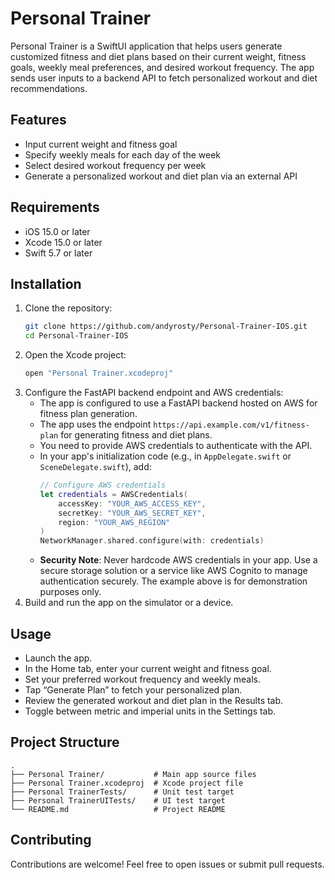 # Personal Trainer

 Personal Trainer is a SwiftUI application that helps users generate customized fitness and diet plans based on their current weight, fitness goals, weekly meal preferences, and desired workout frequency. The app sends user inputs to a backend API to fetch personalized workout and diet recommendations.

 ## Features
 - Input current weight and fitness goal
 - Specify weekly meals for each day of the week
 - Select desired workout frequency per week
 - Generate a personalized workout and diet plan via an external API

 ## Requirements
 - iOS 15.0 or later
 - Xcode 15.0 or later
 - Swift 5.7 or later

 ## Installation

 1. Clone the repository:
    ```bash
    git clone https://github.com/andyrosty/Personal-Trainer-IOS.git
    cd Personal-Trainer-IOS
    ```
 2. Open the Xcode project:
    ```bash
    open "Personal Trainer.xcodeproj"
    ```
 3. Configure the FastAPI backend endpoint and AWS credentials:
    - The app is configured to use a FastAPI backend hosted on AWS for fitness plan generation.
    - The app uses the endpoint `https://api.example.com/v1/fitness-plan` for generating fitness and diet plans.
    - You need to provide AWS credentials to authenticate with the API.
    - In your app's initialization code (e.g., in `AppDelegate.swift` or `SceneDelegate.swift`), add:
      ```swift
      // Configure AWS credentials
      let credentials = AWSCredentials(
          accessKey: "YOUR_AWS_ACCESS_KEY",
          secretKey: "YOUR_AWS_SECRET_KEY",
          region: "YOUR_AWS_REGION"
      )
      NetworkManager.shared.configure(with: credentials)
      ```
    - **Security Note**: Never hardcode AWS credentials in your app. Use a secure storage solution or a service like AWS Cognito to manage authentication securely. The example above is for demonstration purposes only.
 4. Build and run the app on the simulator or a device.

 ## Usage

 - Launch the app.
 - In the Home tab, enter your current weight and fitness goal.
 - Set your preferred workout frequency and weekly meals.
 - Tap “Generate Plan” to fetch your personalized plan.
 - Review the generated workout and diet plan in the Results tab.
 - Toggle between metric and imperial units in the Settings tab.

 ## Project Structure

 ```
 .
 ├── Personal Trainer/           # Main app source files
 ├── Personal Trainer.xcodeproj  # Xcode project file
 ├── Personal TrainerTests/      # Unit test target
 ├── Personal TrainerUITests/    # UI test target
 └── README.md                   # Project README
 ```

 ## Contributing

 Contributions are welcome! Feel free to open issues or submit pull requests.
